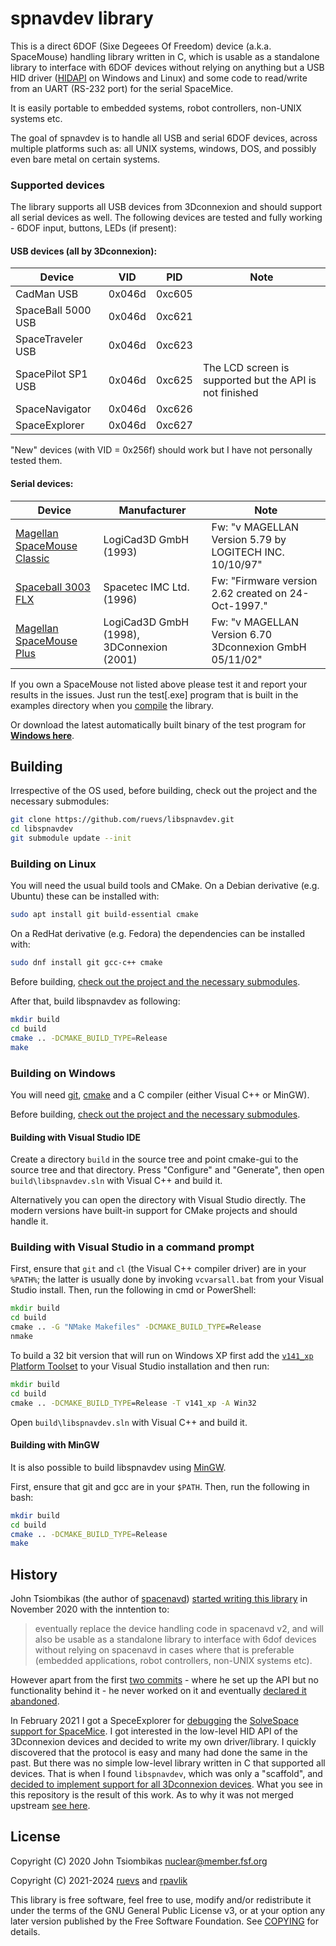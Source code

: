 spnavdev library
================
This is a direct 6DOF (Sixe Degeees Of Freedom) device (a.k.a. SpaceMouse) handling library written
in C, which is usable as a standalone library to interface with 6DOF devices without relying on
anything but a USB HID driver ([HIDAPI](https://github.com/libusb/hidapi) on Windows and Linux) and
some code to read/write from an UART (RS-232 port) for the serial SpaceMice.

It is easily portable to embedded systems, robot controllers, non-UNIX systems etc.

The goal of spnavdev is to handle all USB and serial 6DOF devices, across multiple platforms such
as: all UNIX systems, windows, DOS, and possibly even bare metal on certain systems.

### Supported devices

The library supports all USB devices from 3Dconnexion and should support all serial devices as
well. The following devices are tested and fully working - 6DOF input, buttons, LEDs (if present):

#### USB devices (all by 3Dconnexion):

Device | VID | PID | Note
------ | --- | --- | ----
CadMan USB | 0x046d | 0xc605 | 
SpaceBall 5000 USB | 0x046d | 0xc621 | 
SpaceTraveler USB | 0x046d | 0xc623 | 
SpacePilot SP1 USB | 0x046d | 0xc625 | The LCD screen is supported but the API is not finished
SpaceNavigator | 0x046d | 0xc626 | 
SpaceExplorer | 0x046d | 0xc627 | 

"New" devices (with VID = 0x256f) should work but I have not personally tested them.

#### Serial devices:

Device | Manufacturer | Note
------ | ------------ | ----
[Magellan SpaceMouse Classic](https://spacemice.org/index.php?title=Spacemouse_Classic) | LogiCad3D GmbH (1993) | Fw: "v  MAGELLAN  Version 5.79  by LOGITECH INC. 10/10/97"
[Spaceball 3003 FLX](https://spacemice.org/index.php?title=Spaceball_3003) | Spacetec IMC Ltd. (1996) | Fw: "Firmware version 2.62 created on 24-Oct-1997."
[Magellan SpaceMouse Plus](https://spacemice.org/index.php?title=Spacemouse_Plus) | LogiCad3D GmbH (1998), 3DConnexion (2001) | Fw: "v  MAGELLAN  Version 6.70  3Dconnexion GmbH 05/11/02"

If you own a SpaceMouse not listed above please test it and report your results in the issues. Just
run the test[.exe] program that is built in the examples directory when you [compile](#Building)
the library.

Or download the latest automatically built binary of the test program for [**Windows here**](https://nightly.link/ruevs/libspnavdev/workflows/cd/master/Windows.zip).

## Building 

Irrespective of the OS used, before building, check out the project and the necessary submodules:

```sh
git clone https://github.com/ruevs/libspnavdev.git
cd libspnavdev
git submodule update --init
```

### Building on Linux

You will need the usual build tools and CMake. On a Debian derivative (e.g. Ubuntu) these can be
installed with:

```sh
sudo apt install git build-essential cmake
```

On a RedHat derivative (e.g. Fedora) the dependencies can be installed with:

```sh
sudo dnf install git gcc-c++ cmake
```

Before building, [check out the project and the necessary submodules](#Building).

After that, build libspnavdev as following:

```sh
mkdir build
cd build
cmake .. -DCMAKE_BUILD_TYPE=Release
make
```

### Building on Windows

You will need [git][gitwin], [cmake][cmakewin] and a C compiler
(either Visual C++ or MinGW).

Before building, [check out the project and the necessary submodules](#Building).

#### Building with Visual Studio IDE

Create a directory `build` in the source tree and point cmake-gui to the source tree and that
directory. Press "Configure" and "Generate", then open `build\libspnavdev.sln` with
Visual C++ and build it.

Alternatively you can open the directory with Visual Studio directly. The modern versions have
built-in support for CMake projects and should handle it.

### Building with Visual Studio in a command prompt

First, ensure that `git` and `cl` (the Visual C++ compiler driver) are in your `%PATH%`; the latter
is usually done by invoking `vcvarsall.bat` from your Visual Studio install. Then, run the
following in cmd or PowerShell:

```bat
mkdir build
cd build
cmake .. -G "NMake Makefiles" -DCMAKE_BUILD_TYPE=Release
nmake
```

To build a 32 bit version that will run on Windows XP first add the [`v141_xp` Platform Toolset](https://learn.microsoft.com/en-us/cpp/build/configuring-programs-for-windows-xp)
to your Visual Studio installation and then run:

```bat
mkdir build
cd build
cmake .. -DCMAKE_BUILD_TYPE=Release -T v141_xp -A Win32
```

Open `build\libspnavdev.sln` with Visual C++ and build it.

#### Building with MinGW

It is also possible to build libspnavdev using [MinGW][mingw].

First, ensure that git and gcc are in your `$PATH`. Then, run the following in bash:

```sh
mkdir build
cd build
cmake .. -DCMAKE_BUILD_TYPE=Release
make
```

[gitwin]: https://git-scm.com/download/win
[cmakewin]: http://www.cmake.org/download/#latest
[mingw]: http://www.mingw.org/

History
-------
John Tsiombikas (the author of [spacenavd](https://github.com/FreeSpacenav/spacenavd)) [started writing this library](https://github.com/FreeSpacenav/libspnavdev)
in November 2020 with the inntention to:

> eventually replace the
> device handling code in spacenavd v2, and will also be usable as a standalone
> library to interface with 6dof devices without relying on spacenavd in cases
> where that is preferable (embedded applications, robot controllers, non-UNIX
> systems etc).

However apart from the first [two commits](https://github.com/FreeSpacenav/libspnavdev/commits/master/) -
where he set up the API but no functionality behind it - he never worked on it and eventually
[declared it abandoned](https://github.com/FreeSpacenav/libspnavdev/commit/427f98957b3691197a48a03315395c3b8df6101a).

In February 2021 I got a SpeceExplorer for [debugging](https://github.com/solvespace/solvespace/issues/847) the [SolveSpace](https://solvespace.com)
[support for SpaceMice](https://github.com/solvespace/solvespace/pull/968). I got interested in the low-level HID API of the 3Dconnexion devices and
decided to write my own driver/library. I quickly discovered that the protocol is easy and many had
done the same in the past. But there was no simple low-level library written in C that supported
all devices. That is when I found `libspnavdev`, which was only a "scaffold", and
[decided to implement support for all 3Dconnexion devices](https://github.com/FreeSpacenav/libspnavdev/pull/1#issuecomment-779057322).
What you see in this repository is the result of this work. As to why it was not merged upstream
[see here](https://github.com/FreeSpacenav/libspnavdev/pulls?q=is%3Apr+is%3Aclosed).

License
-------
Copyright (C) 2020 John Tsiombikas <nuclear@member.fsf.org>

Copyright (C) 2021-2024 [ruevs](https://github.com/ruevs) and [rpavlik](https://github.com/rpavlik)

This library is free software, feel free to use, modify and/or redistribute it under the terms of
the GNU General Public License v3, or at your option any later version published by the Free
Software Foundation. See [COPYING](COPYING) for details.
